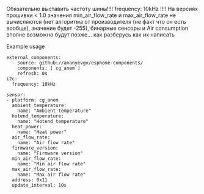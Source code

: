 Обязательно выставить частоту шины!!!!   frequency: 10kHz   !!!!
На версиях прошивки < 1.0 значения min_air_flow_rate и max_air_flow_rate не вычисляются (нет алгоритма от производителя (не факт что он есть вообще), значение будет -255), бинарные сенсоры и Air consumption вполне возможно будут позже... как разберусь как их написать

Example usage

```
external_components:
  - source: github://ananyevgv/esphome-components/
    components: [ cg_anem ]
    refresh: 0s
i2c:
  frequency: 10kHz

sensor:
- platform: cg_anem
  ambient_temperature:
    name: "Ambient temperature"
  hotend_temperature:
    name: "Hotend temperature"
  heat_power:
    name: "Heat power"
  air_flow_rate:
    name: "Air flow rate"
  firmware_version:
    name: "Firmware version"
  min_air_flow_rate:
    name: "Min air flow rate"
  max_air_flow_rate:
    name: "Max air flow rate"
  address: 0x11
  update_interval: 10s


```
